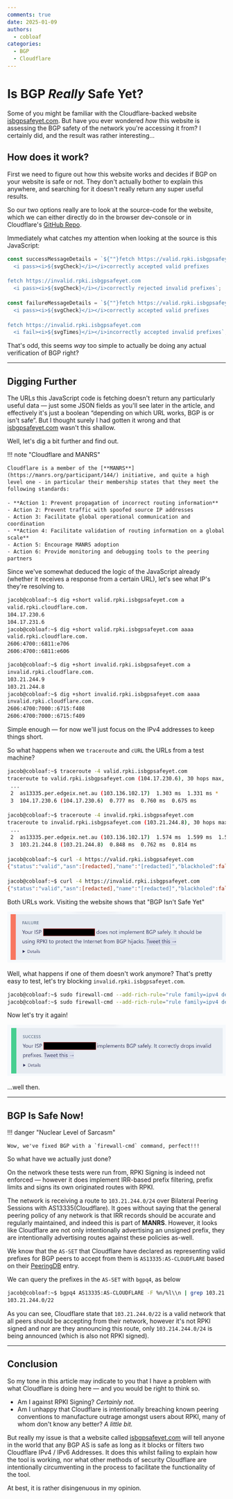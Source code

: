 ```yaml
---
comments: true
date: 2025-01-09
authors:
  - cobloaf
categories:
  - BGP
  - Cloudflare
---
```


# Is BGP _Really_ Safe Yet?

Some of you might be familiar with the Cloudflare-backed website [isbgpsafeyet.com](https://isbgpsafeyet.com). But have you ever wondered _how_ this website is assessing the BGP safety of the network you're accessing it from? I certainly did, and the result was rather interesting…

<!-- more -->

## How does it work?

First we need to figure out how this website works and decides if BGP on your website is safe or not. They don't actually bother to explain this anywhere, and searching for it doesn't really return any super useful results.

So our two options really are to look at the source-code for the website, which we can either directly do in the browser dev-console or in Cloudflare's [GitHub Repo](https://github.com/cloudflare/isbgpsafeyet.com).

Immediately what catches my attention when looking at the source is this JavaScript:

```js title="/src/js/index.js"
const successMessageDetails = `${""}fetch https://valid.rpki.isbgpsafeyet.com
  <i pass><i>${svgCheck}</i></i>correctly accepted valid prefixes

fetch https://invalid.rpki.isbgpsafeyet.com
  <i pass><i>${svgCheck}</i></i>correctly rejected invalid prefixes`;

const failureMessageDetails = `${""}fetch https://valid.rpki.isbgpsafeyet.com
  <i pass><i>${svgCheck}</i></i>correctly accepted valid prefixes

fetch https://invalid.rpki.isbgpsafeyet.com
  <i fail><i>${svgTimes}</i></i>incorrectly accepted invalid prefixes`;
```

That's odd, this seems _way_ too simple to actually be doing any actual verification of BGP right?

---

## Digging Further

The URLs this JavaScript code is fetching doesn't return any particularly useful data — just some JSON fields as you'll see later in the article, and effectively it's just a boolean “depending on which URL works, BGP is or isn't safe”. But I thought surely I had gotten it wrong and that [isbgpsafeyet.com](https://isbgpsafeyet.com) wasn't this shallow.

Well, let's dig a bit further and find out.

!!! note "Cloudflare and MANRS"

    Cloudflare is a member of the [**MANRS**](https://manrs.org/participant/144/) initiative, and quite a high level one - in particular their membership states that they meet the following standards:

    - **Action 1: Prevent propagation of incorrect routing information**
    - Action 2: Prevent traffic with spoofed source IP addresses
    - Action 3: Facilitate global operational communication and coordination
    - **Action 4: Facilitate validation of routing information on a global scale**
    - Action 5: Encourage MANRS adoption
    - Action 6: Provide monitoring and debugging tools to the peering partners

Since we've somewhat deduced the logic of the JavaScript already (whether it receives a response from a certain URL), let's see what IP's they're resolving to.

```bash title="valid.rpki.isbgpsafeyet.com"
jacob@cobloaf:~$ dig +short valid.rpki.isbgpsafeyet.com a
valid.rpki.cloudflare.com.
104.17.230.6
104.17.231.6
jacob@cobloaf:~$ dig +short valid.rpki.isbgpsafeyet.com aaaa
valid.rpki.cloudflare.com.
2606:4700::6811:e706
2606:4700::6811:e606
```

```bash title="invalid.rpki.isbgpsafeyet.com"
jacob@cobloaf:~$ dig +short invalid.rpki.isbgpsafeyet.com a
invalid.rpki.cloudflare.com.
103.21.244.9
103.21.244.8
jacob@cobloaf:~$ dig +short invalid.rpki.isbgpsafeyet.com aaaa
invalid.rpki.cloudflare.com.
2606:4700:7000::6715:f408
2606:4700:7000::6715:f409
```

Simple enough — for now we'll just focus on the IPv4 addresses to keep things short.

So what happens when we `traceroute` and `cURL` the URLs from a test machine?

```bash
jacob@cobloaf:~$ traceroute -4 valid.rpki.isbgpsafeyet.com
traceroute to valid.rpki.isbgpsafeyet.com (104.17.230.6), 30 hops max, 60 byte packets
 ...
 2  as13335.per.edgeix.net.au (103.136.102.17)  1.303 ms  1.331 ms *
 3  104.17.230.6 (104.17.230.6)  0.777 ms  0.760 ms  0.675 ms

jacob@cobloaf:~$ traceroute -4 invalid.rpki.isbgpsafeyet.com
traceroute to invalid.rpki.isbgpsafeyet.com (103.21.244.8), 30 hops max, 60 byte packets
 ...
 2  as13335.per.edgeix.net.au (103.136.102.17)  1.574 ms  1.599 ms  1.571 ms
 3  103.21.244.8 (103.21.244.8)  0.848 ms  0.762 ms  0.814 ms

jacob@cobloaf:~$ curl -4 https://valid.rpki.isbgpsafeyet.com
{"status":"valid","asn":[redacted],"name":"[redacted]","blackholed":false}

jacob@cobloaf:~$ curl -4 https://invalid.rpki.isbgpsafeyet.com
{"status":"valid","asn":[redacted],"name":"[redacted]","blackholed":false}
```

Both URLs work. Visiting the website shows that "BGP Isn't Safe Yet"

![BGP Isn't Safe Yet](20250109-isbgpsafeyetno.png)

Well, what happens if one of them doesn't work anymore? That's pretty easy to test, let's try blocking `invalid.rpki.isbgpsafeyet.com`.

```bash
jacob@cobloaf:~$ sudo firewall-cmd --add-rich-rule="rule family=ipv4 destination address=103.21.244.8 reject"
jacob@cobloaf:~$ sudo firewall-cmd --add-rich-rule="rule family=ipv4 destination address=103.21.244.9 reject"
```

Now let's try it again!

![BGP Is Safen't](20250109-isbgpsafeyetyes.png)

…well then.

---

## BGP Is Safe Now!

!!! danger "Nuclear Level of Sarcasm"

    Wow, we've fixed BGP with a `firewall-cmd` command, perfect!!!

So what have we actually just done?

On the network these tests were run from, RPKI Signing is indeed not enforced — however it does implement IRR-based prefix filtering, prefix limits and signs its own originated routes with RPKI.

The network is receiving a route to `103.21.244.0/24` over Bilateral Peering Sessions with AS13335(Cloudflare). It goes without saying that the general peering policy of any network is that IRR records should be accurate and regularly maintained, and indeed this is part of **MANRS**. However, it looks like Cloudflare are not only intentionally advertising an unsigned prefix, they are intentionally advertising routes against these policies as-well.

We know that the `AS-SET` that Cloudflare have declared as representing valid prefixes for BGP peers to accept from them is `AS13335:AS-CLOUDFLARE` based on their [PeeringDB](https://as13335.peeringdb.com) entry.

We can query the prefixes in the `AS-SET` with `bgpq4`, as below

```bash title="bgpq4"
jacob@cobloaf:~$ bgpq4 AS13335:AS-CLOUDFLARE -F %n/%l\\n | grep 103.21.244
103.21.244.0/22
```

As you can see, Cloudflare state that `103.21.244.0/22` is a valid network that all peers should be accepting from their network, however it's not RPKI signed and nor are they announcing this route, only `103.214.244.0/24` is being announced (which is also not RPKI signed).

---

## Conclusion

So my tone in this article may indicate to you that I have a problem with what Cloudflare is doing here — and you would be right to think so.

- Am I against RPKI Signing? _Certainly not._
- Am I unhappy that Cloudflare is intentionally breaching known peering conventions to manufacture outrage amongst users about RPKI, many of whom don't know any better? _A little bit._

But really my issue is that a website called [isbgpsafeyet.com](https://isbgpsafeyet.com) will tell anyone in the world that any BGP AS is safe as long as it blocks or filters two Cloudflare IPv4 / IPv6 Addresses. It does this whilst failing to explain how the tool is working, nor what other methods of security Cloudflare are intentionally circumventing in the process to facilitate the functionality of the tool.

At best, it is rather disingenuous in my opinion.
